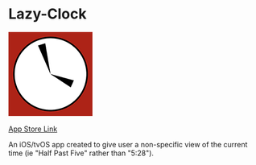 # Lazy-Clock

![app logo](https://github.com/hbiede/Lazy-Clock/raw/master/Lazy%20Clock/Assets.xcassets/LazyClock.appiconset/Icon-App-83.5x83.5%402x.png)


[App Store Link](https://itunes.apple.com/us/app/lazy-clock-natural-language/id1421644784)

An iOS/tvOS app created to give user a non-specific view of the current time (ie "Half Past Five" rather than "5:28").
